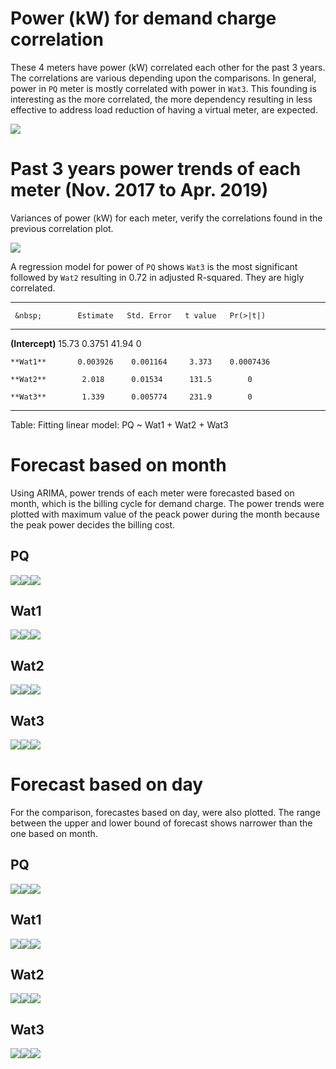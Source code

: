 
# Power (kW) for demand charge correlation

These 4 meters have power (kW) correlated each other for the past 3 years. The correlations are various depending upon the comparisons. In general, power in `PQ` meter is mostly correlated with power in `Wat3`. This founding is interesting as the more correlated, the more dependency resulting in less effective to address load reduction of having a virtual meter, are expected. 

![](forecast_files/figure-html/unnamed-chunk-1-1.png)<!-- -->

# Past 3 years power trends of each meter (Nov. 2017 to Apr. 2019)

Variances of power (kW) for each meter, verify the correlations found in the previous correlation plot.

![](forecast_files/figure-html/unnamed-chunk-2-1.png)<!-- -->


A regression model for power of `PQ` shows `Wat3` is the most significant followed by `Wat2` resulting in 0.72 in adjusted R-squared. They are higly correlated. 


---------------------------------------------------------------
     &nbsp;        Estimate   Std. Error   t value   Pr(>|t|)  
----------------- ---------- ------------ --------- -----------
 **(Intercept)**    15.73       0.3751      41.94        0     

    **Wat1**       0.003926    0.001164     3.373    0.0007436 

    **Wat2**        2.018      0.01534      131.5        0     

    **Wat3**        1.339      0.005774     231.9        0     
---------------------------------------------------------------

Table: Fitting linear model: PQ ~ Wat1 + Wat2 + Wat3



# Forecast based on month

Using ARIMA, power trends of each meter were forecasted based on month, which is the billing cycle for demand charge. The power trends were plotted with maximum value of the peack power during the month because the peak power decides the billing cost. 

## PQ

![](forecast_files/figure-html/unnamed-chunk-4-1.png)<!-- -->![](forecast_files/figure-html/unnamed-chunk-4-2.png)<!-- -->![](forecast_files/figure-html/unnamed-chunk-4-3.png)<!-- -->


## Wat1

![](forecast_files/figure-html/unnamed-chunk-5-1.png)<!-- -->![](forecast_files/figure-html/unnamed-chunk-5-2.png)<!-- -->![](forecast_files/figure-html/unnamed-chunk-5-3.png)<!-- -->

## Wat2

![](forecast_files/figure-html/unnamed-chunk-6-1.png)<!-- -->![](forecast_files/figure-html/unnamed-chunk-6-2.png)<!-- -->![](forecast_files/figure-html/unnamed-chunk-6-3.png)<!-- -->

## Wat3

![](forecast_files/figure-html/unnamed-chunk-7-1.png)<!-- -->![](forecast_files/figure-html/unnamed-chunk-7-2.png)<!-- -->![](forecast_files/figure-html/unnamed-chunk-7-3.png)<!-- -->



# Forecast based on day

For the comparison, forecastes based on day, were also plotted. The range between the upper and lower bound of forecast shows narrower than the one based on month. 

## PQ

![](forecast_files/figure-html/unnamed-chunk-8-1.png)<!-- -->![](forecast_files/figure-html/unnamed-chunk-8-2.png)<!-- -->![](forecast_files/figure-html/unnamed-chunk-8-3.png)<!-- -->


## Wat1

![](forecast_files/figure-html/unnamed-chunk-9-1.png)<!-- -->![](forecast_files/figure-html/unnamed-chunk-9-2.png)<!-- -->![](forecast_files/figure-html/unnamed-chunk-9-3.png)<!-- -->

## Wat2

![](forecast_files/figure-html/unnamed-chunk-10-1.png)<!-- -->![](forecast_files/figure-html/unnamed-chunk-10-2.png)<!-- -->![](forecast_files/figure-html/unnamed-chunk-10-3.png)<!-- -->

## Wat3

![](forecast_files/figure-html/unnamed-chunk-11-1.png)<!-- -->![](forecast_files/figure-html/unnamed-chunk-11-2.png)<!-- -->![](forecast_files/figure-html/unnamed-chunk-11-3.png)<!-- -->

